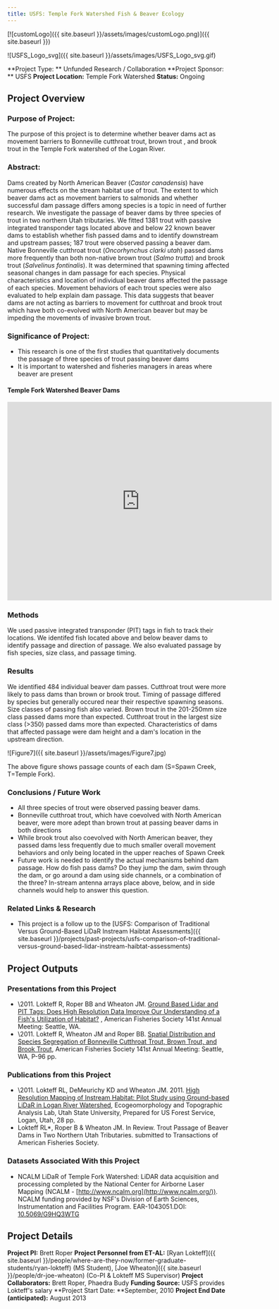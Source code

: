 ```yaml
---
title: USFS: Temple Fork Watershed Fish & Beaver Ecology
---
```


[![customLogo]({{ site.baseurl }}/assets/images/customLogo.png)]({{ site.baseurl }})

![USFS_Logo_svg]({{ site.baseurl }}/assets/images/USFS_Logo_svg.gif)

**Project Type: ** Unfunded Research / Collaboration
**Project Sponsor: ** USFS
**Project Location:** Temple Fork Watershed
**Status:**   Ongoing

## Project Overview

### Purpose of Project:

The purpose of this project is to determine whether beaver dams act as movement barriers to Bonneville cutthroat trout, brown trout , and brook trout in the Temple Fork watershed of the Logan River.

### Abstract:

Dams created by North American Beaver (*Castor canadensis*) have numerous effects on the stream habitat use of trout. The extent to which beaver dams act as movement barriers to salmonids and whether successful dam passage differs among species is a topic in need of further research. We investigate the passage of beaver dams by three species of trout in two northern Utah tributaries. We fitted 1381 trout with passive integrated transponder tags located above and below 22 known beaver dams to establish whether fish passed dams and to identify downstream and upstream passes; 187 trout were observed passing a beaver dam. Native Bonneville cutthroat trout (*Oncorhynchus clarki utah*) passed dams more frequently than both non-native brown trout (*Salmo trutta*) and brook trout (*Salvelinus fontinalis*). It was determined that spawning timing affected seasonal changes in dam passage for each species. Physical characteristics and location of individual beaver dams affected the passage of each species. Movement behaviors of each trout species were also evaluated to help explain dam passage. This data suggests that beaver dams are not acting as barriers to movement for cutthroat and brook trout which have both co-evolved with North American beaver but may be impeding the movements of invasive brown trout.

### Significance of Project:

- This research is one of the first studies that quantitatively documents the passage of three species of trout passing beaver dams
- It is important to watershed and fisheries managers in areas where beaver are present

#### Temple Fork Watershed Beaver Dams

<iframe src="https://www.google.com/maps/embed?pb=!1m10!1m8!1m3!1d17498.12381629344!2d-111.552429!3d41.825444!3m2!1i1024!2i768!4f13.1!5e1!3m2!1sen!2sus!4v1504993034201" width="600" height="450" frameborder="0" style="border:0" allowfullscreen></iframe>

### Methods

We used passive integrated transponder (PIT) tags in fish to track their locations. We identifed fish located above and below beaver dams to identify passage and direction of passage.  We also evaluated passage by fish species, size class, and passage timing.    

### Results

We identified 484 individual beaver dam passes.  Cutthroat trout were more likely to pass dams than brown or brook trout.  Timing of passage differed by species but generally occured near their respective spawning seasons.  Size classes of passing fish also varied.  Brown trout in the 201-250mm size class passed dams more than expected.  Cutthroat trout in the largest size class (>350) passed dams more than expected.  Characteristics of dams that affected passage were dam height and a dam's location in the upstream direction.

![Figure7]({{ site.baseurl }}/assets/images/Figure7.jpg)

The above figure shows passage counts of each dam (S=Spawn Creek, T=Temple Fork).

### Conclusions / Future Work

- All three species of trout were observed passing beaver dams.
- Bonneville cutthroat trout, which have coevolved with North American beaver, were more adept than brown trout at passing beaver dams in both directions 
- While brook trout also coevolved with North American beaver, they passed dams less frequently due to much smaller overall movement behaviors and only being located in the upper reaches of Spawn Creek
- Future work is needed to identify the actual mechanisms behind dam passage.  How do fish pass dams?  Do they jump the dam, swim through the dam, or go around a dam using side channels, or a combination of the three?  In-stream antenna arrays place above, below, and in side channels would help to answer this question.

### Related Links & Research

- This project is a follow up to the [USFS: Comparison of Traditional Versus Ground-Based LiDaR Instream Haibtat Assessments]({{ site.baseurl }}/projects/past-projects/usfs-comparison-of-traditional-versus-ground-based-lidar-instream-haibtat-assessments)



## Project Outputs

### Presentations from this Project

- \2011. Lokteff R, Roper BB and Wheaton JM. [Ground Based Lidar and PIT Tags: Does High Resolution Data Improve Our Understanding of a Fish's Utilization of Habitat?](http://afs.confex.com/afs/2011/webprogram/Paper3264.html) , American Fisheries Society 141st Annual Meeting: Seattle, WA. 
- \2011. Lokteff R, Wheaton JM and Roper BB. [Spatial Distribution and Species Segregation of Bonneville Cutthroat Trout, Brown Trout, and Brook Trout](http://afs.confex.com/afs/2011/webprogram/Paper6122.html.), American Fisheries Society 141st Annual Meeting: Seattle, WA, P-96 pp.  

### Publications from this Project

- \2011. Lokteff RL, DeMeurichy KD and Wheaton JM. 2011. [High Resolution Mapping of Instream Habitat: Pilot Study using Ground-based LiDaR in Logan River Watershed](http://www.gis.usu.edu/~jwheaton/et_al/Reports/ET_AL_USFS_CostShare_DelivarableReport_2011.pdf), Ecogeomorphology and Topographic Analysis Lab, Utah State University, Prepared for US Forest Service, Logan, Utah, 28 pp. 
- Lokteff RL*, Roper B & Wheaton JM. In Review. Trout Passage of Beaver Dams in Two Northern Utah Tributaries.  submitted to Transactions of American Fisheries Society. 

### Datasets Associated With this Project

- NCALM LiDaR of Temple Fork Watershed: LiDAR data acquisition and processing completed by the National Center for Airborne Laser Mapping (NCALM - [http://www.ncalm.org](http://www.ncalm.org/)). NCALM funding provided by NSF's Division of Earth Sciences, Instrumentation and Facilities Program. EAR-1043051.DOI: [10.5069/G9HQ3WTG](http://dx.doi.org/10.5069/G9HQ3WTG)

## Project Details

**Project PI:**  Brett Roper
**Project Personnel from ET-AL:** [Ryan Lokteff]({{ site.baseurl }}/people/where-are-they-now/former-graduate-students/ryan-lokteff) (MS Student), [Joe Wheaton]({{ site.baseurl }}/people/dr-joe-wheaton) (Co-PI & Lokteff MS Supervisor)
**Project Collaborators:** Brett Roper, Phaedra Budy
**Funding Source:** USFS provides Lokteff's salary
**Project Start Date: **September, 2010
**Project End Date (anticipated):** August 2013

